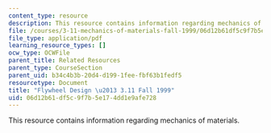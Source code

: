 ```yaml
---
content_type: resource
description: This resource contains information regarding mechanics of materials.
file: /courses/3-11-mechanics-of-materials-fall-1999/06d12b61df5c9f7b5e174dd1e9afe728_MIT3_11F99_flywheel.pdf
file_type: application/pdf
learning_resource_types: []
ocw_type: OCWFile
parent_title: Related Resources
parent_type: CourseSection
parent_uid: b34c4b3b-20d4-d199-1fee-fbf63b1fedf5
resourcetype: Document
title: "Flywheel Design \u2013 3.11 Fall 1999"
uid: 06d12b61-df5c-9f7b-5e17-4dd1e9afe728
---
```

This resource contains information regarding mechanics of materials.

